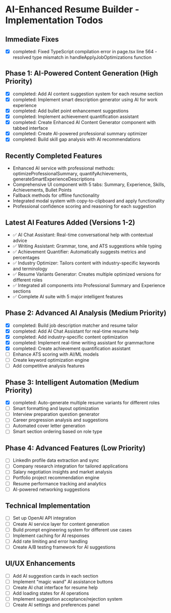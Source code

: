 # AI-Enhanced Resume Builder - Implementation Todos

## Immediate Fixes
- [x] completed: Fixed TypeScript compilation error in page.tsx line 564 - resolved type mismatch in handleApplyJobOptimizations function

## Phase 1: AI-Powered Content Generation (High Priority)
- [x] completed: Add AI content suggestion system for each resume section
- [x] completed: Implement smart description generator using AI for work experience
- [x] completed: Add bullet point enhancement suggestions
- [x] completed: Implement achievement quantification assistant
- [x] completed: Create Enhanced AI Content Generator component with tabbed interface
- [x] completed: Create AI-powered professional summary optimizer
- [x] completed: Build skill gap analysis with AI recommendations

## Recently Completed Features
- Enhanced AI service with professional methods: optimizeProfessionalSummary, quantifyAchievements, generateSmartExperienceDescriptions
- Comprehensive UI component with 5 tabs: Summary, Experience, Skills, Achievements, Bullet Points
- Fallback methods for offline functionality
- Integrated modal system with copy-to-clipboard and apply functionality
- Professional confidence scoring and reasoning for each suggestion

## Latest AI Features Added (Versions 1-2)
- ✅ AI Chat Assistant: Real-time conversational help with contextual advice
- ✅ Writing Assistant: Grammar, tone, and ATS suggestions while typing
- ✅ Achievement Quantifier: Automatically suggests metrics and percentages
- ✅ Industry Optimizer: Tailors content with industry-specific keywords and terminology
- ✅ Resume Variants Generator: Creates multiple optimized versions for different roles
- ✅ Integrated all components into Professional Summary and Experience sections
- ✅ Complete AI suite with 5 major intelligent features

## Phase 2: Advanced AI Analysis (Medium Priority)
- [x] completed: Build job description matcher and resume tailor
- [x] completed: Add AI Chat Assistant for real-time resume help
- [x] completed: Add industry-specific content optimization
- [x] completed: Implement real-time writing assistant for grammar/tone
- [x] completed: Create achievement quantification assistant
- [ ] Enhance ATS scoring with AI/ML models
- [ ] Create keyword optimization engine
- [ ] Add competitive analysis features

## Phase 3: Intelligent Automation (Medium Priority)
- [x] completed: Auto-generate multiple resume variants for different roles
- [ ] Smart formatting and layout optimization
- [ ] Interview preparation question generator
- [ ] Career progression analysis and suggestions
- [ ] Automated cover letter generation
- [ ] Smart section ordering based on role type

## Phase 4: Advanced Features (Low Priority)
- [ ] LinkedIn profile data extraction and sync
- [ ] Company research integration for tailored applications
- [ ] Salary negotiation insights and market analysis
- [ ] Portfolio project recommendation engine
- [ ] Resume performance tracking and analytics
- [ ] AI-powered networking suggestions

## Technical Implementation
- [ ] Set up OpenAI API integration
- [ ] Create AI service layer for content generation
- [ ] Build prompt engineering system for different use cases
- [ ] Implement caching for AI responses
- [ ] Add rate limiting and error handling
- [ ] Create A/B testing framework for AI suggestions

## UI/UX Enhancements
- [ ] Add AI suggestion cards in each section
- [ ] Implement "magic wand" AI assistance buttons
- [ ] Create AI chat interface for resume help
- [ ] Add loading states for AI operations
- [ ] Implement suggestion acceptance/rejection system
- [ ] Create AI settings and preferences panel
